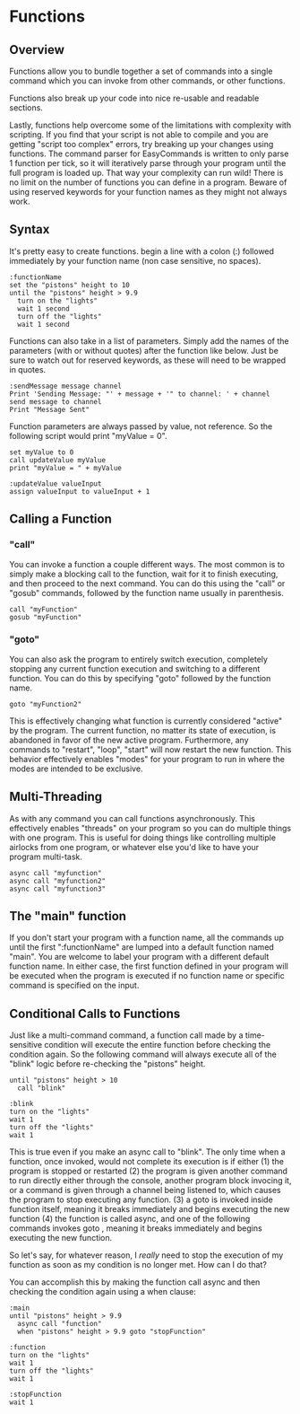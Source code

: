 # Functions

## Overview 
Functions allow you to bundle together a set of commands into a single command which you can invoke from other commands, or other functions.

Functions also break up your code into nice re-usable and readable sections.

Lastly, functions help overcome some of the limitations with complexity with scripting.  If you find that your script is not able to compile and you are getting "script too complex" errors, try breaking up your changes using functions.  The command parser for EasyCommands is written to only parse 1 function per tick, so it will iteratively parse through your program until the full program is loaded up.  That way your complexity can run wild! There is no limit on the number of functions you can define in a program.  Beware of using reserved keywords for your function names as they might not always work.  

## Syntax 
It's pretty easy to create functions.  begin a line with a colon (:) followed immediately by your function name (non case sensitive, no spaces).  

```
:functionName
set the "pistons" height to 10
until the "pistons" height > 9.9
  turn on the "lights"
  wait 1 second
  turn off the "lights"
  wait 1 second
```

Functions can also take in a list of parameters.  Simply add the names of the parameters (with or without quotes) after the function like below.  Just be sure to watch out for reserved keywords, as these will need to be wrapped in quotes.

```
:sendMessage message channel 
Print 'Sending Message: "' + message + '" to channel: ' + channel
send message to channel
Print "Message Sent"
```

Function parameters are always passed by value, not reference.  So the following script would print "myValue = 0".

```
set myValue to 0
call updateValue myValue
print "myValue = " + myValue

:updateValue valueInput
assign valueInput to valueInput + 1
```

## Calling a Function

### "call"
You can invoke a function a couple different ways.  The most common is to simply make a blocking call to the function, wait for it to finish executing, and then proceed to the next command.  You can do this using the "call" or "gosub" commands, followed by the function name usually in parenthesis.

```
call "myFunction"
gosub "myFunction"
```

### "goto"
You can also ask the program to entirely switch execution, completely stopping any current function execution and switching to a different function. You can do this by specifying "goto" followed by the function name.

```
goto "myFunction2"
```

This is effectively changing what function is currently considered "active" by the program.  The current function, no matter its state of execution, is abandoned in favor of the new active program.  Furthermore, any commands to "restart", "loop", "start" will now restart the new function.  This behavior effectively enables "modes" for your program to run in where the modes are intended to be exclusive. 

## Multi-Threading
As with any command you can call functions asynchronously.  This effectively enables "threads" on your program so you can do multiple things with one program.  This is useful for doing things like controlling multiple airlocks from one program, or whatever else you'd like to have your program multi-task.  

```
async call "myfunction"
async call "myfunction2"
async call "myfunction3"
```

## The "main" function

If you don't start your program with a function name, all the commands up until the first ":functionName" are lumped into a default function named "main".  You are welcome to label your program with a different default function name.  In either case, the first function defined in your program will be executed when the program is executed if no function name or specific command is specified on the input.  

## Conditional Calls to Functions

Just like a multi-command command, a function call made by a time-sensitive condition will execute the entire function before checking the condition again.  So the following command will always execute all of the "blink" logic before re-checking the "pistons" height.

```
until "pistons" height > 10
  call "blink"
  
:blink
turn on the "lights"
wait 1
turn off the "lights"
wait 1
```

This is true even if you make an async call to "blink". The only time when a function, once invoked, would not complete its execution is if either (1) the program is stopped or restarted 
(2) the program is given another command to run directly either through the console, another program block invocing it, or a command is given through a channel being listened to, which causes the program to stop executing any function.
(3) a goto <function> is invoked inside function itself, meaning it breaks immediately and begins executing the new function
(4) the function is called async, and one of the following commands invokes goto <function>, meaning it breaks immediately and begins executing the new function.
  
So let's say, for whatever reason, I *really* need to stop the execution of my function as soon as my condition is no longer met.  How can I do that?

You can accomplish this by making the function call async and then checking the condition again using a when clause:

```
:main
until "pistons" height > 9.9
  async call "function"
  when "pistons" height > 9.9 goto "stopFunction"

:function
turn on the "lights"
wait 1
turn off the "lights"
wait 1

:stopFunction
wait 1
```

